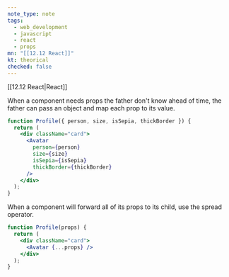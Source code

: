 ```yaml
---
note_type: note
tags:
  - web_development
  - javascript
  - react
  - props
mn: "[[12.12 React]]"
kt: theorical
checked: false
---
```

[[12.12 React|React]]

When a component needs props the father don't know ahead of time, the father can pass an object and map each prop to its value.

```jsx
function Profile({ person, size, isSepia, thickBorder }) {
  return (
    <div className="card">
      <Avatar
        person={person}
        size={size}
        isSepia={isSepia}
        thickBorder={thickBorder}
      />
    </div>
  );
}
```

When a component will forward all of its props to its child, use the spread operator.

```jsx
function Profile(props) {
  return (
    <div className="card">
      <Avatar {...props} />
    </div>
  );
}
```
